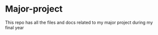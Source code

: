 # Major-project
This repo has all the files and docs related to my major project during my final year
